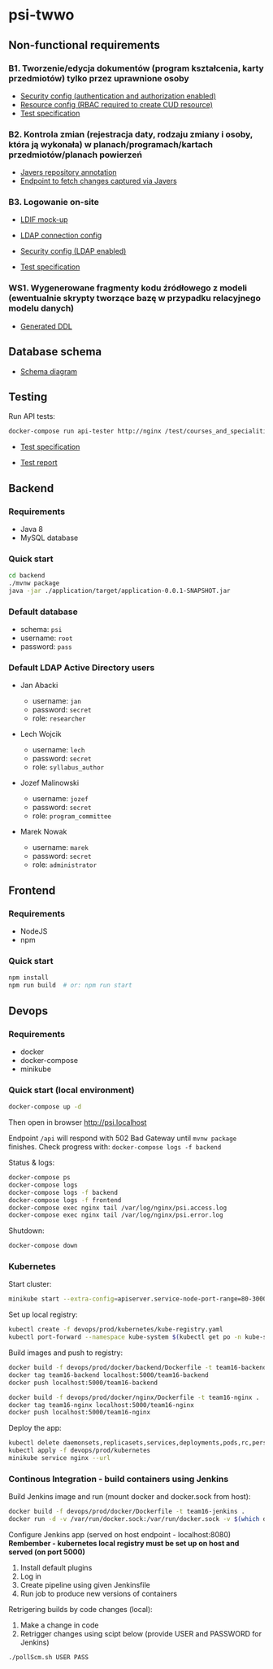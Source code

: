 # psi-twwo

## Non-functional requirements

### B1. Tworzenie/edycja dokumentów (program kształcenia, karty przedmiotów) tylko przez uprawnione osoby

* [Security config (authentication and authorization enabled)](https://github.com/pwr-twwo/app-team16/blob/master/backend/application/src/main/java/com/psi/config/SecurityConfig.java#L48)
* [Resource config (RBAC required to create CUD resource)](https://github.com/pwr-twwo/app-team16/blob/master/backend/application/src/main/java/com/psi/resource/SyllabusResource.java#L38)
* [Test specification](https://github.com/pwr-twwo/app-team16/blob/master/test/courses_and_specialities_crud.yml)

### B2. Kontrola zmian (rejestracja daty, rodzaju zmiany i osoby, która ją wykonała) w planach/programach/kartach przedmiotów/planach powierzeń

* [Javers repository annotation](https://github.com/pwr-twwo/app-team16/blob/master/backend/universitydomain/src/main/java/com/psi/subjectcard/repository/SubjectCardRepository.java#L8)
* [Endpoint to fetch changes captured via Javers](https://github.com/pwr-twwo/app-team16/blob/master/backend/universitydomain/src/main/java/com/psi/subjectcard/service/SubjectCardService.java#L45)

### B3. Logowanie on-site

* [LDIF mock-up](https://github.com/pwr-twwo/app-team16/blob/master/backend/application/src/main/resources/localldapactivedirectory.ldif)

* [LDAP connection config](https://github.com/pwr-twwo/app-team16/blob/master/backend/application/src/main/resources/application.yml#L5)

* [Security config (LDAP enabled)](https://github.com/pwr-twwo/app-team16/blob/master/backend/application/src/main/java/com/psi/config/SecurityConfig.java#L62)

* [Test specification](https://github.com/pwr-twwo/app-team16/blob/master/test/courses_and_specialities_crud.yml)

### WS1. Wygenerowane fragmenty kodu źródłowego z modeli (ewentualnie skrypty tworzące bazę w przypadku relacyjnego modelu danych)

* [Generated DDL](https://github.com/pwr-twwo/app-team16/blob/master/docs/psi.ddl)

## Database schema

* [Schema diagram](https://github.com/pwr-twwo/app-team16/blob/master/docs/db-schema.pdf)

## Testing

Run API tests:

```bash
docker-compose run api-tester http://nginx /test/courses_and_specialities_crud.yml --print-bodies=true
```

* [Test specification](https://github.com/pwr-twwo/app-team16/blob/master/test/courses_and_specialities_crud.yml)

* [Test report](https://github.com/pwr-twwo/app-team16/blob/master/docs/test_reports/courses_and_specialities_crud.log)

## Backend

### Requirements

* Java 8
* MySQL database

### Quick start

```bash
cd backend
./mvnw package
java -jar ./application/target/application-0.0.1-SNAPSHOT.jar
```

### Default database

* schema: `psi`
* username: `root`
* password: `pass`

### Default LDAP Active Directory users

* Jan Abacki
  * username: `jan`
  * password: `secret`
  * role: `researcher`

* Lech Wojcik
  * username: `lech`
  * password: `secret`
  * role: `syllabus_author`

* Jozef Malinowski
  * username: `jozef`
  * password: `secret`
  * role: `program_committee`

* Marek Nowak
  * username: `marek`
  * password: `secret`
  * role: `administrator`

## Frontend

### Requirements

* NodeJS
* npm

### Quick start

```bash
npm install
npm run build  # or: npm run start
```

## Devops

### Requirements

* docker
* docker-compose
* minikube

### Quick start (local environment)

```bash
docker-compose up -d
```

Then open in browser <http://psi.localhost>

Endpoint `/api` will respond with 502 Bad Gateway until `mvnw package` finishes.
Check progress with: `docker-compose logs -f backend`

Status & logs:

```bash
docker-compose ps
docker-compose logs
docker-compose logs -f backend
docker-compose logs -f frontend
docker-compose exec nginx tail /var/log/nginx/psi.access.log
docker-compose exec nginx tail /var/log/nginx/psi.error.log
```

Shutdown:

```bash
docker-compose down
```

### Kubernetes

Start cluster:

```bash
minikube start --extra-config=apiserver.service-node-port-range=80-30000
```

Set up local registry:

```bash
kubectl create -f devops/prod/kubernetes/kube-registry.yaml
kubectl port-forward --namespace kube-system $(kubectl get po -n kube-system | grep kube-registry-v0 | \awk '{print $1;}') 5000:5000  # leave running in separate terminal
```

Build images and push to registry:

```bash
docker build -f devops/prod/docker/backend/Dockerfile -t team16-backend .
docker tag team16-backend localhost:5000/team16-backend
docker push localhost:5000/team16-backend

docker build -f devops/prod/docker/nginx/Dockerfile -t team16-nginx .
docker tag team16-nginx localhost:5000/team16-nginx
docker push localhost:5000/team16-nginx
```

Deploy the app:

```bash
kubectl delete daemonsets,replicasets,services,deployments,pods,rc,persistentvolumeclaims --all
kubectl apply -f devops/prod/kubernetes
minikube service nginx --url
```

### Continous Integration - build containers using Jenkins

Build Jenkins image and run (mount docker and docker.sock from host):
```bash
docker build -f devops/prod/docker/Dockerfile -t team16-jenkins .
docker run -d -v /var/run/docker.sock:/var/run/docker.sock -v $(which docker):/usr/bin/docker -p 8080:8080 --name=jenkins-master team16-jenkins
```

Configure Jenkins app (served on host endpoint - localhost:8080)
**Rembember - kubernetes local registry must be set up on host and served (on port 5000)**
1. Install default plugins
2. Log in
3. Create pipeline using given Jenkinsfile
4. Run job to produce new versions of containers

Retrigering builds by code changes (local):
1. Make a change in code
2. Retrigger changes using scipt below (provide USER and PASSWORD for Jenkins)
```bash
./pollScm.sh USER PASS
```
